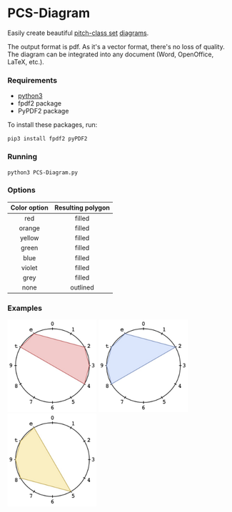 # PCS-Diagram
Easily create beautiful [pitch-class set](https://en.wikipedia.org/wiki/Set_theory_%28music%29) [diagrams](https://en.wikipedia.org/wiki/Chromatic_circle).  
  
The output format is pdf. As it's a vector format, there's no loss of quality. The diagram can be integrated into any document (Word, OpenOffice, LaTeX, etc.).

### Requirements
* [python3](https://www.python.org/downloads/)
* fpdf2 package
* PyPDF2 package

To install these packages, run: 

```
pip3 install fpdf2 pyPDF2
```

### Running
```
python3 PCS-Diagram.py
```

### Options

| **Color option** | **Resulting polygon** |
|:----------------:|:---------------------:|
|        red       |         filled        |
|      orange      |         filled        |
|      yellow      |         filled        |
|       green      |         filled        |
|       blue       |         filled        |
|      violet      |         filled        |
|       grey       |         filled        |
|       none       |        outlined       |

### Examples
<img src="./screenshot1.jpg" width="200" /> <img src="./screenshot2.jpg" width="200" /> <img src="./screenshot3.jpg" width="200" />
